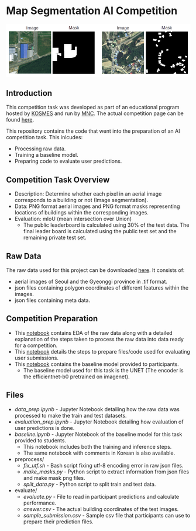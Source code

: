 # Map Segmentation AI Competition
![alt text](https://github.com/parksu111/map-segmentation/blob/main/img/mask_ex.png)

## Introduction
This competition task was developed as part of an educational program hosted by [KOSMES](https://www.kosmes.or.kr/sbc/SH/MAP/SHMAP002M0.do) and run by [MNC](https://mnc.ai/). The actual competition page can be found [here](https://aiconnect.kr/competition/detail/220).

This repository contains the code that went into the preparation of an AI competition task. This inlcudes:
* Processing raw data.
* Training a baseline model.
* Preparing code to evaluate user predictions.

## Competition Task Overview
* Description: Determine whether each pixel in an aerial image corresponds to a building or not (Image segmentation).
* Data: PNG format aerial images and PNG format masks representing locations of buildings within the corresponding images.
* Evaluation: mIoU (mean intersection over Union)
  * The public leaderboard is calculated using 30% of the  test data. The final leader board is calculated using the public test set and the remaining private test set.

## Raw Data
The raw data used for this project can be downloaded [here](https://www.aihub.or.kr/aihubdata/data/view.do?currMenu=115&topMenu=100&aihubDataSe=realm&dataSetSn=143). It consists of:
* aerial images of Seoul and the Gyeonggi province in .tif format.
* json files containing polygon coordinates of different features within the images.
* json files containing meta data.

## Competition Preparation
* This [notebook](https://github.com/parksu111/map-segmentation/blob/main/data_prep.ipynb) contains EDA of the raw data along with a detailed explanation of the steps taken to process the raw data into data ready for a competition.
* This [notebook](https://github.com/parksu111/psg-classification/blob/main/evaluation_prep.ipynb) details the steps to prepare files/code used for evaluating user submissions.
* This [notebook](https://github.com/parksu111/psg-classification/blob/main/baseline.ipynb) contains the baseline model provided to participants.
  * The baseline model used for this task is the UNET (The encoder is the efficientnet-b0 pretrained on imagenet).

## Files
* *data_prep.ipynb* - Jupyter Notebook detailing how the raw data was processed to make the train and test datasets.
* *evaluation_prep.ipynb* - Jupyter Notebook detailing how evaluation of user predictions is done.
* *baseline.ipynb* - Jupyter Notebook of the baseline model for this task provided to students.
  * This notebook includes both the training and inference steps.
  * The same notebook with comments in Korean is also available.
* preprocess/
  * *fix_utf.sh* - Bash script fixing utf-8 encoding error in raw json files.
  * *make_masks.py* - Python script to extract information from json files and make mask png files.
  * *split_data.py* - Python script to split train and test data.
* evaluate/
  * *evaluate.py* - File to read in participant predictions and calculate performance.
  * *answer.csv* - The actual building coordinates of the test images.
  * *sample_submission.csv* - Sample csv file that participants can use to prepare their prediction files.

